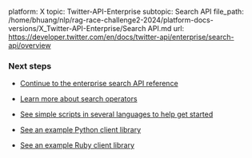 platform: X
topic: Twitter-API-Enterprise
subtopic: Search API
file_path: /home/bhuang/nlp/rag-race-challenge2-2024/platform-docs-versions/X_Twitter-API-Enterprise/Search API.md
url: https://developer.twitter.com/en/docs/twitter-api/enterprise/search-api/overview

### Next steps

* [Continue to the enterprise search API reference](https://developer.twitter.com/en/docs/twitter-api/enterprise/search-api/api-reference/enterprise-search)
* [Learn more about search operators](https://developer.twitter.com/en/docs/twitter-api/enterprise/guides/enterprise-operators)  
    
* [See simple scripts in several languages to help get started](https://github.com/gnip/support/blob/master/Search%20API/readme.md)
* [See an example Python client library](https://github.com/twitterdev/search-tweets-python)
* [See an example Ruby client library](https://github.com/twitterdev/search-tweets-ruby)